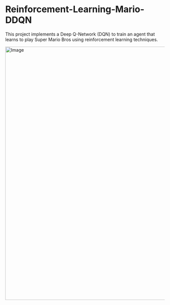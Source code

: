 # Reinforcement-Learning-Mario-DDQN

This project implements a Deep Q-Network (DQN) to train an agent that learns to play Super Mario Bros using reinforcement learning techniques.

<img width="800rem" alt="Image" src="https://github.com/user-attachments/assets/d39199fa-5ef2-483f-882a-6d58d1f6c18a" />
